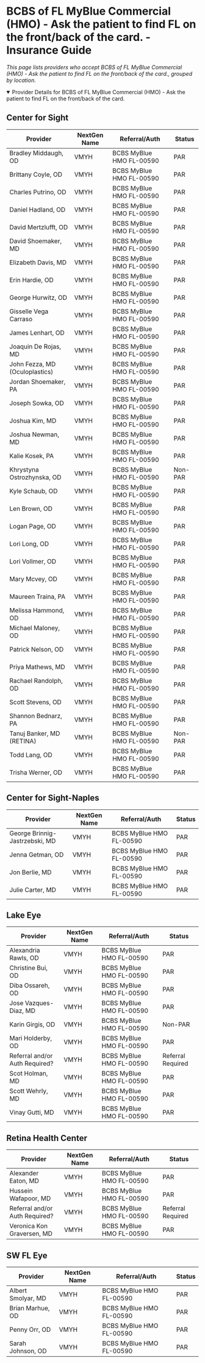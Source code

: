 # BCBS of FL MyBlue Commercial (HMO) - Ask the patient to find FL on the front/back of the card. - Insurance Guide

*This page lists providers who accept BCBS of FL MyBlue Commercial (HMO) - Ask the patient to find FL on the front/back of the card., grouped by location.*

<details open><summary>Provider Details for BCBS of FL MyBlue Commercial (HMO) - Ask the patient to find FL on the front/back of the card.</summary>

## Center for Sight

| Provider | NextGen Name | Referral/Auth | Status |
|----------|-------------|--------------|--------|
| Bradley Middaugh, OD | VMYH | BCBS MyBlue HMO FL-00590 | PAR |
| Brittany Coyle, OD | VMYH | BCBS MyBlue HMO FL-00590 | PAR |
| Charles Putrino, OD | VMYH | BCBS MyBlue HMO FL-00590 | PAR |
| Daniel Hadland, OD | VMYH | BCBS MyBlue HMO FL-00590 | PAR |
| David Mertzlufft, OD | VMYH | BCBS MyBlue HMO FL-00590 | PAR |
| David Shoemaker, MD | VMYH | BCBS MyBlue HMO FL-00590 | PAR |
| Elizabeth Davis, MD | VMYH | BCBS MyBlue HMO FL-00590 | PAR |
| Erin Hardie, OD | VMYH | BCBS MyBlue HMO FL-00590 | PAR |
| George Hurwitz, OD | VMYH | BCBS MyBlue HMO FL-00590 | PAR |
| Gisselle Vega Carraso | VMYH | BCBS MyBlue HMO FL-00590 | PAR |
| James Lenhart, OD | VMYH | BCBS MyBlue HMO FL-00590 | PAR |
| Joaquin De Rojas, MD | VMYH | BCBS MyBlue HMO FL-00590 | PAR |
| John Fezza, MD (Oculoplastics) | VMYH | BCBS MyBlue HMO FL-00590 | PAR |
| Jordan Shoemaker, PA | VMYH | BCBS MyBlue HMO FL-00590 | PAR |
| Joseph Sowka, OD | VMYH | BCBS MyBlue HMO FL-00590 | PAR |
| Joshua Kim, MD | VMYH | BCBS MyBlue HMO FL-00590 | PAR |
| Joshua Newman, MD | VMYH | BCBS MyBlue HMO FL-00590 | PAR |
| Kalie Kosek, PA | VMYH | BCBS MyBlue HMO FL-00590 | PAR |
| Khrystyna Ostrozhynska, OD | VMYH | BCBS MyBlue HMO FL-00590 | Non-PAR |
| Kyle Schaub, OD | VMYH | BCBS MyBlue HMO FL-00590 | PAR |
| Len Brown, OD | VMYH | BCBS MyBlue HMO FL-00590 | PAR |
| Logan Page, OD | VMYH | BCBS MyBlue HMO FL-00590 | PAR |
| Lori Long, OD | VMYH | BCBS MyBlue HMO FL-00590 | PAR |
| Lori Vollmer, OD | VMYH | BCBS MyBlue HMO FL-00590 | PAR |
| Mary Mcvey, OD | VMYH | BCBS MyBlue HMO FL-00590 | PAR |
| Maureen Traina, PA | VMYH | BCBS MyBlue HMO FL-00590 | PAR |
| Melissa Hammond, OD | VMYH | BCBS MyBlue HMO FL-00590 | PAR |
| Michael Maloney, OD | VMYH | BCBS MyBlue HMO FL-00590 | PAR |
| Patrick Nelson, OD | VMYH | BCBS MyBlue HMO FL-00590 | PAR |
| Priya Mathews, MD | VMYH | BCBS MyBlue HMO FL-00590 | PAR |
| Rachael Randolph, OD | VMYH | BCBS MyBlue HMO FL-00590 | PAR |
| Scott Stevens, OD | VMYH | BCBS MyBlue HMO FL-00590 | PAR |
| Shannon Bednarz, PA | VMYH | BCBS MyBlue HMO FL-00590 | PAR |
| Tanuj Banker, MD (RETINA) | VMYH | BCBS MyBlue HMO FL-00590 | Non-PAR |
| Todd Lang, OD | VMYH | BCBS MyBlue HMO FL-00590 | PAR |
| Trisha Werner, OD | VMYH | BCBS MyBlue HMO FL-00590 | PAR |

## Center for Sight-Naples

| Provider | NextGen Name | Referral/Auth | Status |
|----------|-------------|--------------|--------|
| George Brinnig-Jastrzebski, MD | VMYH | BCBS MyBlue HMO FL-00590 | PAR |
| Jenna Getman, OD | VMYH | BCBS MyBlue HMO FL-00590 | PAR |
| Jon Berlie, MD | VMYH | BCBS MyBlue HMO FL-00590 | PAR |
| Julie Carter, MD | VMYH | BCBS MyBlue HMO FL-00590 | PAR |

## Lake Eye 

| Provider | NextGen Name | Referral/Auth | Status |
|----------|-------------|--------------|--------|
| Alexandria Rawls, OD | VMYH | BCBS MyBlue HMO FL-00590 | PAR |
| Christine Bui, OD | VMYH | BCBS MyBlue HMO FL-00590 | PAR |
| Diba Ossareh, OD | VMYH | BCBS MyBlue HMO FL-00590 | PAR |
| Jose Vazques-Diaz, MD | VMYH | BCBS MyBlue HMO FL-00590 | PAR |
| Karin Girgis, OD | VMYH | BCBS MyBlue HMO FL-00590 | Non-PAR |
| Mari Holderby, OD | VMYH | BCBS MyBlue HMO FL-00590 | PAR |
| Referral and/or Auth Required? | VMYH | BCBS MyBlue HMO FL-00590 | Referral Required |
| Scot Holman, MD | VMYH | BCBS MyBlue HMO FL-00590 | PAR |
| Scott Wehrly, MD | VMYH | BCBS MyBlue HMO FL-00590 | PAR |
| Vinay Gutti, MD | VMYH | BCBS MyBlue HMO FL-00590 | PAR |

## Retina Health Center

| Provider | NextGen Name | Referral/Auth | Status |
|----------|-------------|--------------|--------|
| Alexander Eaton, MD | VMYH | BCBS MyBlue HMO FL-00590 | PAR |
| Hussein Wafapoor, MD | VMYH | BCBS MyBlue HMO FL-00590 | PAR |
| Referral and/or Auth Required? | VMYH | BCBS MyBlue HMO FL-00590 | Referral Required |
| Veronica Kon Graversen, MD | VMYH | BCBS MyBlue HMO FL-00590 | PAR |

## SW FL Eye

| Provider | NextGen Name | Referral/Auth | Status |
|----------|-------------|--------------|--------|
| Albert Smolyar, MD | VMYH | BCBS MyBlue HMO FL-00590 | PAR |
| Brian Marhue, OD | VMYH | BCBS MyBlue HMO FL-00590 | PAR |
| Penny Orr, OD | VMYH | BCBS MyBlue HMO FL-00590 | PAR |
| Sarah Johnson, OD | VMYH | BCBS MyBlue HMO FL-00590 | PAR |

</details>

